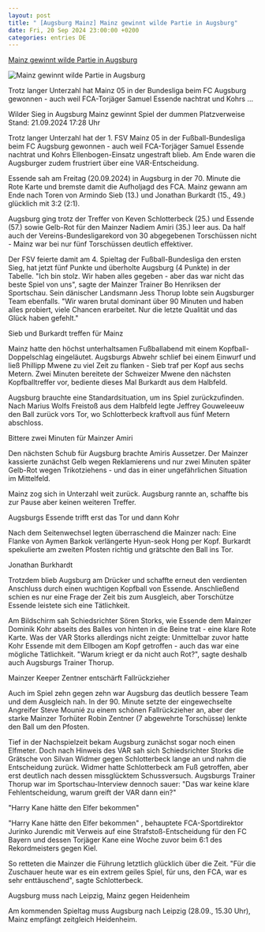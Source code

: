 ```yaml
---
layout: post
title: " [Augsburg Mainz] Mainz gewinnt wilde Partie in Augsburg"
date: Fri, 20 Sep 2024 23:00:00 +0200
categories: entries DE
---
```

[Mainz gewinnt wilde Partie in Augsburg](https://www.sportschau.de/fussball/bundesliga/mainz-gewinnt-spiel-der-dummen-platzverweise,bundesliga-fca-fsv-100.html)

![Mainz gewinnt wilde Partie in Augsburg](https://images.sportschau.de/image/08e8a0ee-b231-4ab0-b50f-6938eb0ad13f/AAABkhEY82A/AAABkZLhkrw/16x9-1280/augsburg-162.jpg)

Trotz langer Unterzahl hat Mainz 05 in der Bundesliga beim FC Augsburg gewonnen - auch weil FCA-Torjäger Samuel Essende nachtrat und Kohrs ...

Wilder Sieg in Augsburg Mainz gewinnt Spiel der dummen Platzverweise Stand: 21.09.2024 17:28 Uhr

Trotz langer Unterzahl hat der 1. FSV Mainz 05 in der Fußball-Bundesliga beim FC Augsburg gewonnen - auch weil FCA-Torjäger Samuel Essende nachtrat und Kohrs Ellenbogen-Einsatz ungestraft blieb. Am Ende waren die Augsburger zudem frustriert über eine VAR-Entscheidung.

Essende sah am Freitag (20.09.2024) in Augsburg in der 70. Minute die Rote Karte und bremste damit die Aufholjagd des FCA. Mainz gewann am Ende nach Toren von Armindo Sieb (13.) und Jonathan Burkardt (15., 49.) glücklich mit 3:2 (2:1).

Augsburg ging trotz der Treffer von Keven Schlotterbeck (25.) und Essende (57.) sowie Gelb-Rot für den Mainzer Nadiem Amiri (35.) leer aus. Da half auch der Vereins-Bundesligarekord von 30 abgegebenen Torschüssen nicht - Mainz war bei nur fünf Torschüssen deutlich effektiver.

Der FSV feierte damit am 4. Spieltag der Fußball-Bundesliga den ersten Sieg, hat jetzt fünf Punkte und überholte Augsburg (4 Punkte) in der Tabelle. "Ich bin stolz. Wir haben alles gegeben - aber das war nicht das beste Spiel von uns", sagte der Mainzer Trainer Bo Henriksen der Sportschau. Sein dänischer Landsmann Jess Thorup lobte sein Augsburger Team ebenfalls. "Wir waren brutal dominant über 90 Minuten und haben alles probiert, viele Chancen erarbeitet. Nur die letzte Qualität und das Glück haben gefehlt."

Sieb und Burkardt treffen für Mainz

Mainz hatte den höchst unterhaltsamen Fußballabend mit einem Kopfball-Doppelschlag eingeläutet. Augsburgs Abwehr schlief bei einem Einwurf und ließ Phillipp Mwene zu viel Zeit zu flanken - Sieb traf per Kopf aus sechs Metern. Zwei Minuten bereitete der Schweizer Mwene den nächsten Kopfballtreffer vor, bediente dieses Mal Burkardt aus dem Halbfeld.

Augsburg brauchte eine Standardsituation, um ins Spiel zurückzufinden. Nach Marius Wolfs Freistoß aus dem Halbfeld legte Jeffrey Gouweleeuw den Ball zurück vors Tor, wo Schlotterbeck kraftvoll aus fünf Metern abschloss.

Bittere zwei Minuten für Mainzer Amiri

Den nächsten Schub für Augsburg brachte Amiris Aussetzer. Der Mainzer kassierte zunächst Gelb wegen Reklamierens und nur zwei Minuten später Gelb-Rot wegen Trikotziehens - und das in einer ungefährlichen Situation im Mittelfeld.

Mainz zog sich in Unterzahl weit zurück. Augsburg rannte an, schaffte bis zur Pause aber keinen weiteren Treffer.

Augsburgs Essende trifft erst das Tor und dann Kohr

Nach dem Seitenwechsel legten überraschend die Mainzer nach: Eine Flanke von Aymen Barkok verlängerte Hyun-seok Hong per Kopf. Burkardt spekulierte am zweiten Pfosten richtig und grätschte den Ball ins Tor.

Jonathan Burkhardt

Trotzdem blieb Augsburg am Drücker und schaffte erneut den verdienten Anschluss durch einen wuchtigen Kopfball von Essende. Anschließend schien es nur eine Frage der Zeit bis zum Ausgleich, aber Torschütze Essende leistete sich eine Tätlichkeit.

Am Bildschirm sah Schiedsrichter Sören Storks, wie Essende dem Mainzer Dominik Kohr abseits des Balles von hinten in die Beine trat - eine klare Rote Karte. Was der VAR Storks allerdings nicht zeigte: Unmittelbar zuvor hatte Kohr Essende mit dem Ellbogen am Kopf getroffen - auch das war eine mögliche Tätlichkeit. "Warum kriegt er da nicht auch Rot?", sagte deshalb auch Augsburgs Trainer Thorup.

Mainzer Keeper Zentner entschärft Fallrückzieher

Auch im Spiel zehn gegen zehn war Augsburg das deutlich bessere Team und dem Ausgleich nah. In der 90. Minute setzte der eingewechselte Angreifer Steve Mounié zu einem schönen Fallrückzieher an, aber der starke Mainzer Torhüter Robin Zentner (7 abgewehrte Torschüsse) lenkte den Ball um den Pfosten.

Tief in der Nachspielzeit bekam Augsburg zunächst sogar noch einen Elfmeter. Doch nach Hinweis des VAR sah sich Schiedsrichter Storks die Grätsche von Silvan Widmer gegen Schlotterbeck lange an und nahm die Entscheidung zurück. Widmer hatte Schlotterbeck am Fuß getroffen, aber erst deutlich nach dessen missglücktem Schussversuch. Augsburgs Trainer Thorup war im Sportschau-Interview dennoch sauer: "Das war keine klare Fehlentscheidung, warum greift der VAR dann ein?"

"Harry Kane hätte den Elfer bekommen"

"Harry Kane hätte den Elfer bekommen" , behauptete FCA-Sportdirektor Jurinko Jurendic mit Verweis auf eine Strafstoß-Entscheidung für den FC Bayern und dessen Torjäger Kane eine Woche zuvor beim 6:1 des Rekordmeisters gegen Kiel.

So retteten die Mainzer die Führung letztlich glücklich über die Zeit. "Für die Zuschauer heute war es ein extrem geiles Spiel, für uns, den FCA, war es sehr enttäuschend", sagte Schlotterbeck.

Augsburg muss nach Leipzig, Mainz gegen Heidenheim

Am kommenden Spieltag muss Augsburg nach Leipzig (28.09., 15.30 Uhr), Mainz empfängt zeitgleich Heidenheim.

